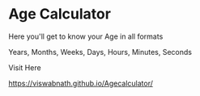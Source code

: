 # Age Calculator 

Here you'll get to know your Age in all formats

Years, Months, Weeks, Days, Hours, Minutes, Seconds

Visit Here 

https://viswabnath.github.io/Agecalculator/

